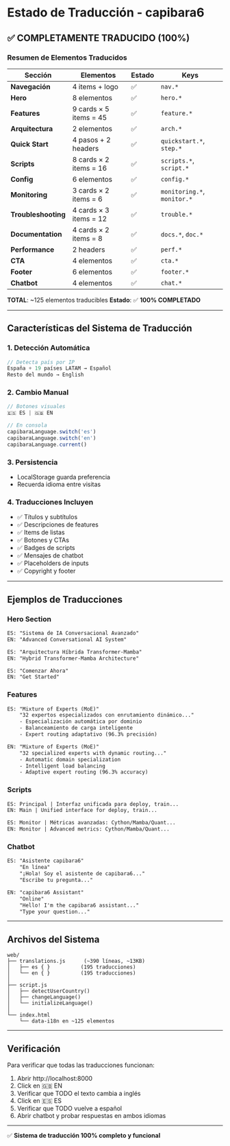 # Estado de Traducción - capibara6

## ✅ COMPLETAMENTE TRADUCIDO (100%)

### Resumen de Elementos Traducidos

| Sección | Elementos | Estado | Keys |
|---------|-----------|--------|------|
| **Navegación** | 4 items + logo | ✅ | `nav.*` |
| **Hero** | 8 elementos | ✅ | `hero.*` |
| **Features** | 9 cards × 5 items = 45 | ✅ | `feature.*` |
| **Arquitectura** | 2 elementos | ✅ | `arch.*` |
| **Quick Start** | 4 pasos + 2 headers | ✅ | `quickstart.*`, `step.*` |
| **Scripts** | 8 cards × 2 items = 16 | ✅ | `scripts.*`, `script.*` |
| **Config** | 6 elementos | ✅ | `config.*` |
| **Monitoring** | 3 cards × 2 items = 6 | ✅ | `monitoring.*`, `monitor.*` |
| **Troubleshooting** | 4 cards × 3 items = 12 | ✅ | `trouble.*` |
| **Documentation** | 4 cards × 2 items = 8 | ✅ | `docs.*`, `doc.*` |
| **Performance** | 2 headers | ✅ | `perf.*` |
| **CTA** | 4 elementos | ✅ | `cta.*` |
| **Footer** | 6 elementos | ✅ | `footer.*` |
| **Chatbot** | 4 elementos | ✅ | `chat.*` |

**TOTAL**: ~125 elementos traducibles
**Estado**: ✅ **100% COMPLETADO**

---

## Características del Sistema de Traducción

### 1. Detección Automática
```javascript
// Detecta país por IP
España + 19 países LATAM → Español
Resto del mundo → English
```

### 2. Cambio Manual
```javascript
// Botones visuales
🇪🇸 ES | 🇬🇧 EN

// En consola
capibaraLanguage.switch('es')
capibaraLanguage.switch('en')
capibaraLanguage.current()
```

### 3. Persistencia
- LocalStorage guarda preferencia
- Recuerda idioma entre visitas

### 4. Traducciones Incluyen
- ✅ Títulos y subtítulos
- ✅ Descripciones de features
- ✅ Items de listas
- ✅ Botones y CTAs
- ✅ Badges de scripts
- ✅ Mensajes de chatbot
- ✅ Placeholders de inputs
- ✅ Copyright y footer

---

## Ejemplos de Traducciones

### Hero Section
```html
ES: "Sistema de IA Conversacional Avanzado"
EN: "Advanced Conversational AI System"

ES: "Arquitectura Híbrida Transformer-Mamba"
EN: "Hybrid Transformer-Mamba Architecture"

ES: "Comenzar Ahora"
EN: "Get Started"
```

### Features
```html
ES: "Mixture of Experts (MoE)"
    "32 expertos especializados con enrutamiento dinámico..."
    - Especialización automática por dominio
    - Balanceamiento de carga inteligente
    - Expert routing adaptativo (96.3% precisión)

EN: "Mixture of Experts (MoE)"
    "32 specialized experts with dynamic routing..."
    - Automatic domain specialization
    - Intelligent load balancing
    - Adaptive expert routing (96.3% accuracy)
```

### Scripts
```html
ES: Principal | Interfaz unificada para deploy, train...
EN: Main | Unified interface for deploy, train...

ES: Monitor | Métricas avanzadas: Cython/Mamba/Quant...
EN: Monitor | Advanced metrics: Cython/Mamba/Quant...
```

### Chatbot
```html
ES: "Asistente capibara6"
    "En línea"
    "¡Hola! Soy el asistente de capibara6..."
    "Escribe tu pregunta..."

EN: "capibara6 Assistant"
    "Online"
    "Hello! I'm the capibara6 assistant..."
    "Type your question..."
```

---

## Archivos del Sistema

```
web/
├── translations.js      (~390 líneas, ~13KB)
│   ├── es { }          (195 traducciones)
│   └── en { }          (195 traducciones)
│
├── script.js
│   ├── detectUserCountry()
│   ├── changeLanguage()
│   └── initializeLanguage()
│
└── index.html
    └── data-i18n en ~125 elementos
```

---

## Verificación

Para verificar que todas las traducciones funcionan:

1. Abrir http://localhost:8000
2. Click en 🇬🇧 EN
3. Verificar que TODO el texto cambia a inglés
4. Click en 🇪🇸 ES
5. Verificar que TODO vuelve a español
6. Abrir chatbot y probar respuestas en ambos idiomas

---

✅ **Sistema de traducción 100% completo y funcional**

